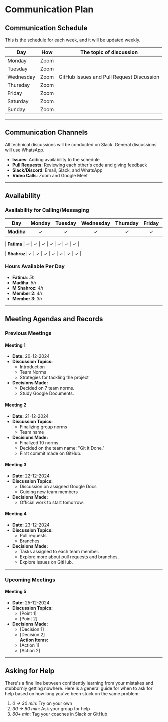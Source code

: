 <!--
    This template is for inspiration. Feel free to change it however you like!

    Careful! Be sure to protect your privacy when filling out this document.
    Everything you write here will be public, so share only what you are
    comfortable sharing online. You can share the rest in confidence with your
    group by another channel.
-->

# Communication Plan

## Communication Schedule

This is the schedule for each week, and it will be updated weekly.

| Day       | How  | The topic of discussion                    |
|-----------|:----:|-------------------------------------------|
| Monday    | Zoom |                                           |
| Tuesday   | Zoom |                                           |
| Wednesday | Zoom | GitHub Issues and Pull Request Discussion |
| Thursday  | Zoom |                                           |
| Friday    | Zoom |                                           |
| Saturday  | Zoom |                                           |
| Sunday    | Zoom |                                           |

---

## Communication Channels

All technical discussions will be conducted on Slack. General discussions will
use WhatsApp.

- **Issues**: Adding availability to the schedule  
- **Pull Requests**: Reviewing each other's code and giving feedback  
- **Slack/Discord**: Email, Slack, and WhatsApp  
- **Video Calls**: Zoom and Google Meet  

---

## Availability

### Availability for Calling/Messaging
<!-- Ignored the max line length cause it it looks good in this way -->
| Day        | Monday | Tuesday | Wednesday | Thursday | Friday | Saturday | Sunday|
|------------|:------:|:-------:|:---------:|:--------:|:------:|:--------:|:------:|
| **Madiha** | ✓ | ✓ | ✓ | ✓ | ✓ | ✓ | ✓ |
  
| **Fatima** | ✓ | ✓ | ✓ | ✓ | ✓ | ✓ | ✓ |
  
| **Shahroz**| ✓ | ✓ | ✓ | ✓ | ✓ | ✓ | ✓ |

### Hours Available Per Day

- **Fatima**: _5h_  
- **Madiha**: _5h_  
- **M Shahroz**: _4h_  
- **Member 2**: _4h_  
- **Member 3**: _3h_  

---

## Meeting Agendas and Records

### Previous Meetings

#### Meeting 1

- **Date:** 20-12-2024  
- **Discussion Topics:**  
  - Introduction  
  - Team Norms  
  - Strategies for tackling the project  
- **Decisions Made:**  
  - Decided on 7 team norms.  
  - Study Google Documents.  

#### Meeting 2

- **Date:** 21-12-2024  
- **Discussion Topics:**  
  - Finalizing group norms  
  - Team name  
- **Decisions Made:**  
  - Finalized 10 norms.  
  - Decided on the team name: "Git it Done."  
  - First commit made on GitHub.  

#### Meeting 3

- **Date:** 22-12-2024  
- **Discussion Topics:**  
  - Discussion on assigned Google Docs  
  - Guiding new team members  
- **Decisions Made:**  
  - Official work to start tomorrow.  

#### Meeting 4

- **Date:** 23-12-2024  
- **Discussion Topics:**  
  - Pull requests  
  - Branches  
- **Decisions Made:**  
  - Tasks assigned to each team member.  
  - Explore more about pull requests and branches.  
  - Explore issues on GitHub.  

---

### Upcoming Meetings

#### Meeting 5

- **Date:** 25-12-2024  
- **Discussion Topics:**  
  - [Point 1]  
  - [Point 2]  
- **Decisions Made:**  
  - [Decision 1]  
  - [Decision 2]  
 **Action Items:**  
  - [Action 1]  
  - [Action 2]  

---

## Asking for Help

There's a fine line between confidently learning from your mistakes and
stubbornly getting nowhere. Here is a general guide for when to ask for help
based on how long you've been stuck on the same problem:

1. _0 -> 30 min_: Try on your own  
2. _30 -> 60 min_: Ask your group for help  
3. _60+ min_: Tag your coaches in Slack or GitHub